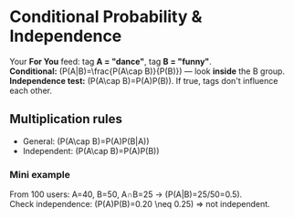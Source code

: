 # Conditional Probability & Independence

Your **For You** feed: tag **A = "dance"**, tag **B = "funny"**.  
**Conditional:** \(P(A|B)=\frac{P(A\cap B)}{P(B)}\) — look **inside** the B group.  
**Independence test:** \(P(A\cap B)=P(A)P(B)\). If true, tags don't influence each other.

## Multiplication rules
- General: \(P(A\cap B)=P(A)P(B|A)\)
- Independent: \(P(A\cap B)=P(A)P(B)\)

### Mini example
From 100 users: A=40, B=50, A∩B=25 → \(P(A|B)=25/50=0.5\).  
Check independence: \(P(A)P(B)=0.20 \neq 0.25\) ⇒ not independent.
